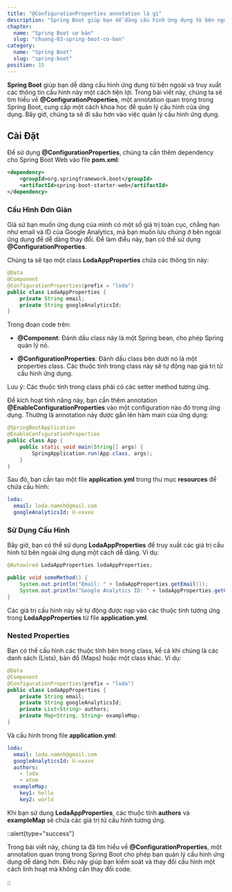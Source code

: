 ```yaml
---
title: "@ConfigurationProperties annotation là gì"
description: "Spring Boot giúp bạn dễ dàng cấu hình ứng dụng từ bên ngoài và truy xuất các thông tin cấu hình này một cách tiện lợi. Trong bài viết này, chúng ta sẽ tìm hiểu về @ConfigurationProperties, một annotation quan trọng trong Spring Boot, cung cấp một cách khoa học để quản lý cấu hình của ứng dụng"
chapter:
  name: "Spring Boot cơ bản"
  slug: "chuong-03-spring-boot-co-ban"
category:
  name: "Spring Boot"
  slug: "spring-boot"
position: 15
---
```


**Spring Boot** giúp bạn dễ dàng cấu hình ứng dụng từ bên ngoài và truy xuất các thông tin cấu hình này một cách tiện lợi. Trong bài viết này, chúng ta sẽ tìm hiểu về **@ConfigurationProperties**, một annotation quan trọng trong Spring Boot, cung cấp một cách khoa học để quản lý cấu hình của ứng dụng. Bây giờ, chúng ta sẽ đi sâu hơn vào việc quản lý cấu hình ứng dụng.

## Cài Đặt

Để sử dụng **@ConfigurationProperties**, chúng ta cần thêm dependency cho Spring Boot Web vào file **pom.xml**:

```xml
<dependency>
    <groupId>org.springframework.boot</groupId>
    <artifactId>spring-boot-starter-web</artifactId>
</dependency>
```

### Cấu Hình Đơn Giản

Giả sử bạn muốn ứng dụng của mình có một số giá trị toàn cục, chẳng hạn như email và ID của Google Analytics, mà bạn muốn lưu chúng ở bên ngoài ứng dụng để dễ dàng thay đổi. Để làm điều này, bạn có thể sử dụng **@ConfigurationProperties**.

Chúng ta sẽ tạo một class **LodaAppProperties** chứa các thông tin này:

```java
@Data
@Component
@ConfigurationProperties(prefix = "loda")
public class LodaAppProperties {
    private String email;
    private String googleAnalyticsId;
}
```

Trong đoạn code trên:

- **@Component**: Đánh dấu class này là một Spring bean, cho phép Spring quản lý nó.

- **@ConfigurationProperties**: Đánh dấu class bên dưới nó là một properties class. Các thuộc tính trong class này sẽ tự động nạp giá trị từ cấu hình ứng dụng.

Lưu ý: Các thuộc tính trong class phải có các setter method tương ứng.

Để kích hoạt tính năng này, bạn cần thêm annotation **@EnableConfigurationProperties** vào một configuration nào đó trong ứng dụng. Thường là annotation này được gắn lên hàm main của ứng dụng:

```java
@SpringBootApplication
@EnableConfigurationProperties
public class App {
    public static void main(String[] args) {
        SpringApplication.run(App.class, args);
    }
}
```

Sau đó, bạn cần tạo một file **application.yml** trong thư mục **resources** để chứa cấu hình:

```yml
loda:
  email: loda.namnh@gmail.com
  googleAnalyticsId: U-xxxxx
```

### Sử Dụng Cấu Hình

Bây giờ, bạn có thể sử dụng **LodaAppProperties** để truy xuất các giá trị cấu hình từ bên ngoài ứng dụng một cách dễ dàng. Ví dụ:

```java
@Autowired LodaAppProperties lodaAppProperties;

public void someMethod() {
    System.out.println("Email: " + lodaAppProperties.getEmail());
    System.out.println("Google Analytics ID: " + lodaAppProperties.getGoogleAnalyticsId());
}
```

Các giá trị cấu hình này sẽ tự động được nạp vào các thuộc tính tương ứng trong **LodaAppProperties** từ file **application.yml**.

### Nested Properties

Bạn có thể cấu hình các thuộc tính bên trong class, kể cả khi chúng là các danh sách (Lists), bản đồ (Maps) hoặc một class khác. Ví dụ:

```java
@Data
@Component
@ConfigurationProperties(prefix = "loda")
public class LodaAppProperties {
    private String email;
    private String googleAnalyticsId;
    private List<String> authors;
    private Map<String, String> exampleMap;
}
```

Và cấu hình trong file **application.yml**:

```yml
loda:
  email: loda.namnh@gmail.com
  googleAnalyticsId: U-xxxxx
  authors:
    - loda
    - atom
  exampleMap:
    key1: hello
    key2: world
```

Khi bạn sử dụng **LodaAppProperties**, các thuộc tính **authors** và **exampleMap** sẽ chứa các giá trị từ cấu hình tương ứng.

::alert{type="success"}

Trong bài viết này, chúng ta đã tìm hiểu về **@ConfigurationProperties**, một annotation quan trọng trong Spring Boot cho phép bạn quản lý cấu hình ứng dụng dễ dàng hơn. Điều này giúp bạn kiểm soát và thay đổi cấu hình một cách linh hoạt mà không cần thay đổi code.

::
